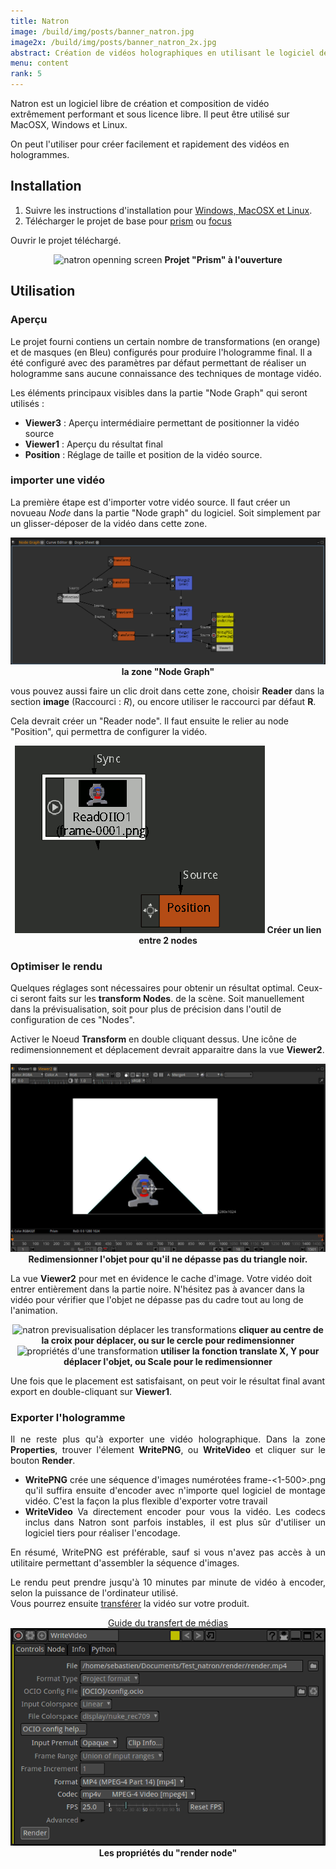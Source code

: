 ```yaml
---
title: Natron
image: /build/img/posts/banner_natron.jpg
image2x: /build/img/posts/banner_natron_2x.jpg
abstract: Création de vidéos holographiques en utilisant le logiciel de création gratuit "Natron"
menu: content
rank: 5
---
```


Natron est un logiciel libre de création et composition de vidéo extrêmement performant et sous licence libre. Il peut être utilisé sur MacOSX, Windows et Linux.

On peut l'utiliser pour créer facilement et rapidement des vidéos en hologrammes.

## Installation

1. Suivre les instructions d'installation pour [Windows, MacOSX et Linux](http://natron.fr/download/).
2. Télécharger le projet de base pour [prism](/static/files/natron_prism.zip) ou [focus](/static/files/natron_focus.zip)

Ouvrir le projet téléchargé.

<center>
  <img class="img-responsive" src="/static/img/posts/natron/natron_open.jpg" alt="natron openning screen">
  <span><b>Projet "Prism" à l'ouverture</b></span>
</center>

## Utilisation

### Aperçu

Le projet fourni contiens un certain nombre de transformations (en orange) et de masques (en Bleu) configurés pour produire l'hologramme final. Il a été configuré avec des paramètres par défaut permettant de réaliser un hologramme sans aucune connaissance des techniques de montage vidéo.

Les éléments principaux visibles dans la partie "Node Graph" qui seront utilisés :

- **Viewer3** : Aperçu intermédiaire permettant de positionner la vidéo source
- **Viewer1** : Aperçu du résultat final
- **Position** : Réglage de taille et position de la vidéo source.

### importer une vidéo
La première étape est d'importer votre vidéo source. Il faut créer un novueau *Node* dans la partie "Node graph" du logiciel. Soit simplement par un glisser-déposer de la vidéo dans cette zone.

<center>
  <img class="img-responsive" src="/static/img/posts/natron/natron_node_graph.png" alt="Le Node graph">
  <span><b>la zone "Node Graph"</b></span>
</center>

vous pouvez aussi faire un clic droit dans cette zone, choisir **Reader** dans la section **image** (Raccourci : *R*), ou encore utiliser le raccourci par défaut **R**.

Cela devrait créer un "Reader node". Il faut ensuite le relier au node "Position", qui permettra de configurer la vidéo.

<center>
  <img class="img-responsive" src="/static/img/posts/natron/node_linking.gif" alt="reader node">
  <span><b>Créer un lien entre 2 nodes</b></span>
</center>

### Optimiser le rendu

Quelques réglages sont nécessaires pour obtenir un résultat optimal. Ceux-ci seront faits sur les **transform Nodes**. de la scène. Soit manuellement dans la prévisualisation, soit pour plus de précision dans l'outil de configuration de ces "Nodes".

Activer le Noeud **Transform** en double cliquant dessus. Une icône de redimensionnement et déplacement devrait apparaitre dans la vue **Viewer2**.

<center>
  <img class="img-responsive" src="/static/img/posts/natron/node_resize.jpg" alt="resize a node">
  <span><b>Redimensionner l'objet pour qu'il ne dépasse pas du triangle noir.</b></span>
</center>

La vue **Viewer2** pour met en évidence le cache d'image. Votre vidéo doit entrer entièrement dans la partie noire. N'hésitez pas à avancer dans la vidéo pour vérifier que l'objet ne dépasse pas du cadre tout au long de l'animation.

<div class="row">
  <div class="col-md-6"><center>
    <img class="img-responsive" src="/static/img/posts/natron/move_transform.png" alt="natron previsualisation déplacer les transformations">
    <span><b>cliquer au centre de la croix pour déplacer, ou sur le cercle pour redimensionner</b></span>
  </center></div>
  <div class="col-md-6"><center>
    <img class="img-responsive" src="/static/img/posts/natron/transform_properties.png" alt="propriétés d'une transformation">
    <span><b>utiliser la fonction translate X, Y pour déplacer l'objet, ou Scale pour le redimensionner</b></span>
  </center></div>
</div>

Une fois que le placement est satisfaisant, on peut voir le résultat final avant export en double-cliquant sur **Viewer1**.

### Exporter l'hologramme

<div class="row">
  <div class="col-md-6" style="text-align:justify">
  <p>
    Il ne reste plus qu'à exporter une vidéo holographique. Dans la zone <b>Properties</b>, trouver l'élement <b>WritePNG</b>, ou <b>WriteVideo</b> et cliquer sur le bouton <b>Render</b>.
  </p>
  <ul>
    <li>
      <b>WritePNG</b> crée une séquence d'images numérotées frame-<1-500>.png qu'il suffira ensuite d'encoder avec n'importe quel logiciel de montage vidéo. C'est la façon la plus flexible d'exporter votre travail
    </li>
    <li>
        <b>WriteVideo</b> Va directement encoder pour vous la vidéo. Les codecs inclus dans Natron sont parfois instables, il est plus sûr d'utiliser un logiciel tiers pour réaliser l'encodage.
      </li>
  </ul>
  <p> En résumé, WritePNG est préférable, sauf si vous n'avez pas accès à un utilitaire permettant d'assembler la séquence d'images.
  <p>
    Le rendu peut prendre jusqu'à 10 minutes par minute de vidéo à encoder, selon la puissance de l'ordinateur utilisé.<br>
    Vous pourrez ensuite <a href="/fr/toolbox/packaging">transférer</a> la vidéo sur votre produit.
  </p>
  <center><a class="button" href="/fr/toolbox/packaging">Guide du transfert de médias</a></center>
  </div>
  <div class="col-md-6">
      <img class="img-responsive" src="/static/img/posts/natron/render_node.png" alt="render node properties"></img>
      <center><span><b>Les propriétés du "render node"</b></span></center>
  </div>
</div>
